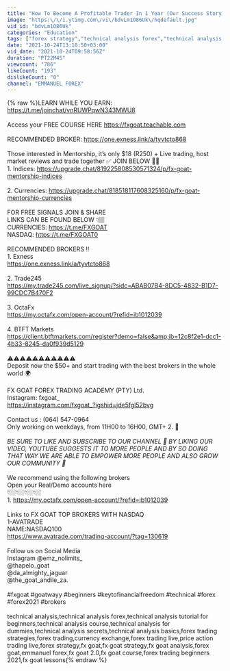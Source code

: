 ```yaml
---
title: "How To Become A Profitable Trader In 1 Year (Our Success Story) 2021"
image: "https:\/\/i.ytimg.com\/vi\/bdvLm1O86Uk\/hqdefault.jpg"
vid_id: "bdvLm1O86Uk"
categories: "Education"
tags: ["forex strategy","technical analysis forex","technical analysis course"]
date: "2021-10-24T13:18:50+03:00"
vid_date: "2021-10-24T09:58:56Z"
duration: "PT22M4S"
viewcount: "786"
likeCount: "193"
dislikeCount: "0"
channel: "EMMANUEL FOREX"
---
```

{% raw %}LEARN WHILE YOU EARN: <a rel="nofollow" target="blank" href="https://t.me/joinchat/vnRUWPqwN343MWU8">https://t.me/joinchat/vnRUWPqwN343MWU8</a><br /><br />Access your FREE COURSE HERE <a rel="nofollow" target="blank" href="https://fxgoat.teachable.com">https://fxgoat.teachable.com</a><br /><br />RECOMMENDED BROKER: <a rel="nofollow" target="blank" href="https://one.exness.link/a/tyvtcto868">https://one.exness.link/a/tyvtcto868</a><br /><br />Those interested in Mentorship, it’s only $18 (R250) + Live trading, host market reviews and trade together ✅ JOIN BELOW 🔽🔽<br />1. Indices: <a rel="nofollow" target="blank" href="https://upgrade.chat/819225808530571324/p/fx-goat-mentorship-indices">https://upgrade.chat/819225808530571324/p/fx-goat-mentorship-indices</a><br /><br />2. Currencies: <a rel="nofollow" target="blank" href="https://upgrade.chat/818518117608325160/p/fx-goat-mentorship-currencies">https://upgrade.chat/818518117608325160/p/fx-goat-mentorship-currencies</a><br /><br />FOR FREE SIGNALS JOIN &amp; SHARE <br />LINKS CAN BE FOUND BELOW 👇🏽 <br />CURRENCIES: <a rel="nofollow" target="blank" href="https://t.me/FXGOAT">https://t.me/FXGOAT</a><br />NASDAQ: <a rel="nofollow" target="blank" href="https://t.me/FXGOAT0">https://t.me/FXGOAT0</a><br /><br />RECOMMENDED BROKERS !! <br />1. Exness<br /><a rel="nofollow" target="blank" href="https://one.exness.link/a/tyvtcto868">https://one.exness.link/a/tyvtcto868</a><br /><br />2. Trade245<br /><a rel="nofollow" target="blank" href="https://my.trade245.com/live_signup/?sidc=ABAB07B4-8DC5-4832-B1D7-99CDC7B470F2">https://my.trade245.com/live_signup/?sidc=ABAB07B4-8DC5-4832-B1D7-99CDC7B470F2</a><br /><br />3.  OctaFx<br /><a rel="nofollow" target="blank" href="https://my.octafx.com/open-account/?refid=ib1012039">https://my.octafx.com/open-account/?refid=ib1012039</a><br /><br />4. BTFT Markets<br /><a rel="nofollow" target="blank" href="https://client.btftmarkets.com/register?demo=false&amp;ib=12c8f2e1-dcc1-4b33-8245-da0f939d5129">https://client.btftmarkets.com/register?demo=false&amp;ib=12c8f2e1-dcc1-4b33-8245-da0f939d5129</a> <br /><br />⚠️⚠️⚠️⚠️⚠️⚠️⚠️⚠️⚠️⚠️⚠️<br />Deposit now the $50+ and start trading with the best brokers in the whole world 🌍<br /><br />FX GOAT FOREX TRADING ACADEMY (PTY) Ltd.<br />Instagram: fxgoat_ <br /><a rel="nofollow" target="blank" href="https://instagram.com/fxgoat_?igshid=jde5fgl52bvg">https://instagram.com/fxgoat_?igshid=jde5fgl52bvg</a><br /><br />Contact us : (064) 547-0964<br />Only working on weekdays, from 11H00 to 16H00, GMT+ 2. 🤝<br /><br />*BE SURE TO LIKE AND SUBSCRIBE TO OUR CHANNEL 🙏 BY LIKING OUR VIDEO, YOUTUBE  SUGGESTS IT TO MORE PEOPLE AND BY SO DOING THAT WAY WE ARE ABLE TO EMPOWER MORE PEOPLE AND ALSO GROW OUR COMMUNITY 🙏*<br /><br />We recommend using the following brokers <br />Open your Real/Demo accounts here<br /> 👇🏼👇🏼👇🏼👇🏼<br />1. <a rel="nofollow" target="blank" href="https://my.octafx.com/open-account/?refid=ib1012039">https://my.octafx.com/open-account/?refid=ib1012039</a><br /><br />Links to FX GOAT TOP BROKERS WITH NASDAQ<br />1-AVATRADE<br />NAME:NASDAQ100<br /><a rel="nofollow" target="blank" href="https://www.avatrade.com/trading-account/?tag=130619">https://www.avatrade.com/trading-account/?tag=130619</a><br /><br />Follow us on Social Media<br />Instagram  @emz_nolimits_<br />                    @thapelo_goat<br />                    @da_almighty_jaguar<br />                    @the_goat_andile_za. <br /><br />#fxgoat #goatwayy #beginners #keytofinancialfreedom #technical #forex #forex2021 #brokers<br /><br />technical analysis,technical analysis forex,technical analysis tutorial for beginners,technical analysis course,technical analysis for dummies,technical analysis secrets,technical analysis basics,forex trading strategies,forex trading,currency exchange,forex trading live,price action trading live,forex strategy,fx goat,fx goat strategy,fx goat analysis,forex goat,emmanuel forex,fx goat 2.0,fx goat course,forex trading beginners 2021,fx goat lessons{% endraw %}
